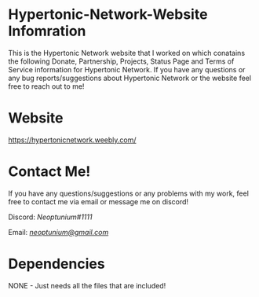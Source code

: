 # Hypertonic-Network-Website Infomration
This is the Hypertonic Network website that I worked on which conatains the following Donate, Partnership, Projects, Status Page and Terms of Service information for Hypertonic Network. If you have any questions or any bug reports/suggestions about Hypertonic Network or the website feel free to reach out to me!

# Website 
https://hypertonicnetwork.weebly.com/

# Contact Me!
 If you have any questions/suggestions or any problems with my work, feel free to contact me via email or message me on discord!

  Discord: *Neoptunium#1111*

  Email: *neoptunium@gmail.com*

# Dependencies 
NONE - Just needs all the files that are included!

